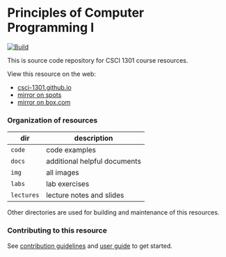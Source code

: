 # Principles of Computer Programming I

[![Build](https://github.com/csci-1301/csci-1301.github.io/actions/workflows/build.yaml/badge.svg)](https://github.com/csci-1301/csci-1301.github.io/actions/workflows/build.yaml)

This is source code repository for CSCI 1301 course resources.

View this resource on the web:

- [csci-1301.github.io](https://csci-1301.github.io)
- [mirror on spots](https://spots.augusta.edu/caubert/teaching/csci-1301/)
- [mirror on box.com](https://augustauniversity.box.com/s/omis1adqth97bouvwxfwmlhwyiv6gwo1)

### Organization of resources

| dir | description |
--- | ---
| `code` | code examples |
| `docs` | additional helpful documents |
| `img` | all images |
| `labs` | lab exercises |
| `lectures` | lecture notes and slides |

Other directories are used for building and maintenance of this resources.

### Contributing to this resource

See [contribution guidelines](https://csci-1301.github.io/contributing) and [user guide](https://csci-1301.github.io/user_guide) to get started.

<!-- Here is an comment to show the power of pull requests!!! -->

